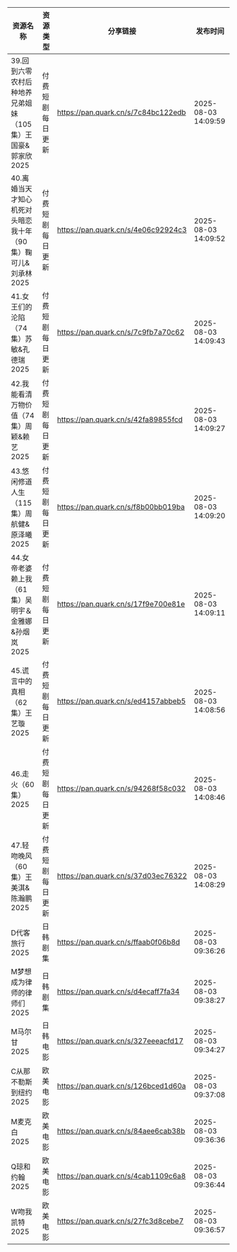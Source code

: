 | 资源名称                                | 资源类型     | 分享链接                                | 发布时间                |
| ----------------------------------- | -------- | ----------------------------------- | ------------------- |
| 39.回到六零农村后种地养兄弟姐妹（105集）王国豪&郭家欣2025  | 付费短剧每日更新 | https://pan.quark.cn/s/7c84bc122edb | 2025-08-03 14:09:59 |
| 40.离婚当天才知心机死对头暗恋我十年（90集）鞠可儿&刘承林2025 | 付费短剧每日更新 | https://pan.quark.cn/s/4e06c92924c3 | 2025-08-03 14:09:52 |
| 41.女王们的沦陷（74集）苏敏&孔德瑞2025            | 付费短剧每日更新 | https://pan.quark.cn/s/7c9fb7a70c62 | 2025-08-03 14:09:43 |
| 42.我能看清万物价值（74集）周颖&赖艺2025           | 付费短剧每日更新 | https://pan.quark.cn/s/42fa89855fcd | 2025-08-03 14:09:27 |
| 43.悠闲修道人生（115集）周航健&原泽曦2025          | 付费短剧每日更新 | https://pan.quark.cn/s/f8b00bb019ba | 2025-08-03 14:09:20 |
| 44.女帝老婆赖上我（61集）吴明宇＆金雅娜&孙烟岚2025      | 付费短剧每日更新 | https://pan.quark.cn/s/17f9e700e81e | 2025-08-03 14:09:11 |
| 45.谎言中的真相（62集）王艺璇2025               | 付费短剧每日更新 | https://pan.quark.cn/s/ed4157abbeb5 | 2025-08-03 14:08:56 |
| 46.走火（60集）2025                      | 付费短剧每日更新 | https://pan.quark.cn/s/94268f58c032 | 2025-08-03 14:08:46 |
| 47.轻吻晚风（60集）王美淇&陈瀚鹏2025             | 付费短剧每日更新 | https://pan.quark.cn/s/37d03ec76322 | 2025-08-03 14:08:29 |
| D代客旅行2025                           | 日韩剧集     | https://pan.quark.cn/s/ffaab0f06b8d | 2025-08-03 09:36:26 |
| M梦想成为律师的律师们2025                     | 日韩剧集     | https://pan.quark.cn/s/d4ecaff7fa34 | 2025-08-03 09:38:27 |
| M马尔甘2025                            | 日韩电影     | https://pan.quark.cn/s/327eeeacfd17 | 2025-08-03 09:34:27 |
| C从那不勒斯到纽约2025                       | 欧美电影     | https://pan.quark.cn/s/126bced1d60a | 2025-08-03 09:37:08 |
| M麦克白2025                            | 欧美电影     | https://pan.quark.cn/s/84aee6cab38b | 2025-08-03 09:36:36 |
| Q琼和约翰2025                           | 欧美电影     | https://pan.quark.cn/s/4cab1109c6a8 | 2025-08-03 09:36:44 |
| W吻我凯特2025                           | 欧美电影     | https://pan.quark.cn/s/27fc3d8cebe7 | 2025-08-03 09:36:57 |

